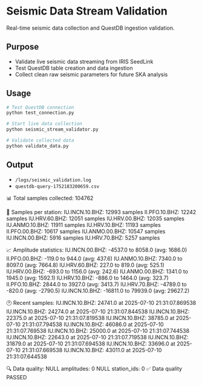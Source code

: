 # Seismic Data Stream Validation

Real-time seismic data collection and QuestDB ingestion validation.

## Purpose
- Validate live seismic data streaming from IRIS SeedLink
- Test QuestDB table creation and data ingestion
- Collect clean raw seismic parameters for future SKA analysis

## Usage

```bash
# Test QuestDB connection
python test_connection.py

# Start live data collection
python seismic_stream_validator.py

# Validate collected data
python validate_data.py
```

## Output

- `/logs/seismic_validation.log`
- `questdb-query-1752183200659.csv`


📊 Total samples collected: 104762

📍 Samples per station:
   IU.INCN.10.BHZ: 12993 samples
   II.PFO.10.BHZ: 12242 samples
   IU.HRV.60.BHZ: 12051 samples
   IU.HRV.00.BHZ: 12035 samples
   IU.ANMO.10.BHZ: 11911 samples
   IU.HRV.10.BHZ: 11193 samples
   II.PFO.00.BHZ: 10617 samples
   IU.ANMO.00.BHZ: 10547 samples
   IU.INCN.00.BHZ: 5916 samples
   IU.HRV.70.BHZ: 5257 samples

📈 Amplitude statistics:
   IU.INCN.00.BHZ: -4537.0 to 8058.0 (avg: 1686.0)
   II.PFO.00.BHZ: -119.0 to 944.0 (avg: 437.6)
   IU.ANMO.10.BHZ: 7340.0 to 8097.0 (avg: 7664.8)
   IU.HRV.60.BHZ: 227.0 to 819.0 (avg: 525.1)
   IU.HRV.00.BHZ: -693.0 to 1156.0 (avg: 242.6)
   IU.ANMO.00.BHZ: 1341.0 to 1945.0 (avg: 1592.1)
   IU.HRV.10.BHZ: -886.0 to 1464.0 (avg: 323.7)
   II.PFO.10.BHZ: 2844.0 to 3927.0 (avg: 3413.7)
   IU.HRV.70.BHZ: -4789.0 to -820.0 (avg: -2790.5)
   IU.INCN.10.BHZ: -16811.0 to 79939.0 (avg: 29627.2)

🕐 Recent samples:
   IU.INCN.10.BHZ: 24741.0 at 2025-07-10 21:31:07.869538
   IU.INCN.10.BHZ: 24274.0 at 2025-07-10 21:31:07.844538
   IU.INCN.10.BHZ: 22375.0 at 2025-07-10 21:31:07.819538
   IU.INCN.10.BHZ: 38785.0 at 2025-07-10 21:31:07.794538
   IU.INCN.10.BHZ: 46086.0 at 2025-07-10 21:31:07.769538
   IU.INCN.10.BHZ: 25000.0 at 2025-07-10 21:31:07.744538
   IU.INCN.10.BHZ: 22643.0 at 2025-07-10 21:31:07.719538
   IU.INCN.10.BHZ: 31879.0 at 2025-07-10 21:31:07.694538
   IU.INCN.10.BHZ: 33696.0 at 2025-07-10 21:31:07.669538
   IU.INCN.10.BHZ: 43011.0 at 2025-07-10 21:31:07.644538

🔍 Data quality:
   NULL amplitudes: 0
   NULL station_ids: 0
✅ Data quality PASSED